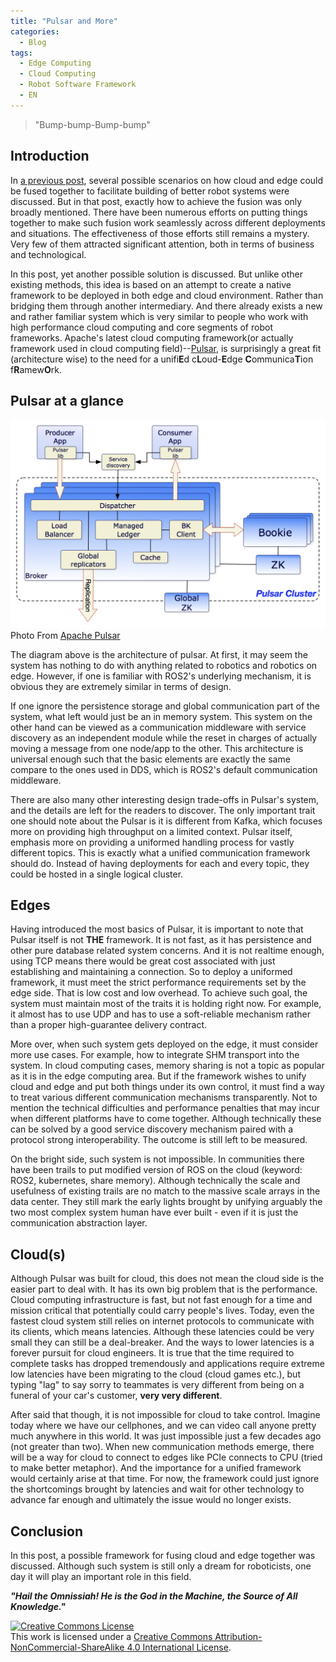 ```yaml
---
title: "Pulsar and More"
categories:
  - Blog
tags:
  - Edge Computing
  - Cloud Computing
  - Robot Software Framework
  - EN
---
```


> "Bump-bump-Bump-bump"

## Introduction

In [a previous post](https://omnissiah-enlightenment.github.io/blog/Cloud-on-Edge-robot-in-the-future/), several possible scenarios on how cloud and edge could be fused together to facilitate building of better robot systems were discussed. But in that post, exactly how to achieve the fusion was only broadly mentioned. There have been numerous efforts on putting things together to make such fusion work seamlessly across different deployments and situations. The effectiveness of those efforts still remains a mystery. Very few of them attracted significant attention, both in terms of business and technological.

In this post, yet another possible solution is discussed. But unlike other existing methods, this idea is based on an attempt to create a native framework to be deployed in both edge and cloud environment. Rather than bridging them through another intermediary. And there already exists a new and rather familiar system which is very similar to people who work with high performance cloud computing and core segments of robot frameworks. Apache's latest cloud computing framework(or actually framework used in cloud computing field)--[Pulsar](https://pulsar.apache.org/), is surprisingly a great fit (architecture wise) to the need for a unifi**E**d c**L**oud-**E**dge **C**ommunica**T**ion f**R**amew**O**rk. 

## Pulsar at a glance

![Pulsar System Architecture](../assets/images/pulsar-system-architecture-6890df6b0c59a065a56492659ba87933.png) Photo From [Apache Pulsar](https://pulsar.apache.org/assets/images/pulsar-system-architecture-6890df6b0c59a065a56492659ba87933.png)

The diagram above is the architecture of pulsar. At first, it may seem the system has nothing to do with anything related to robotics and robotics on edge. However, if one is familiar with ROS2's underlying mechanism, it is obvious they are extremely similar in terms of design.

If one ignore the persistence storage and global communication part of the system, what left would just be an in memory system. This system on the other hand can be viewed as a communication middleware with service discovery as an independent module while the reset in charges of actually moving a message from one node/app to the other. This architecture is universal enough such that the basic elements are exactly the same compare to the ones used in DDS, which is ROS2's default communication middleware. 

There are also many other interesting design trade-offs in Pulsar's system, and the details are left for the readers to discover. The only important trait one should note about the Pulsar is it is different from Kafka, which focuses more on providing high throughput on a limited context. Pulsar itself, emphasis more on providing a uniformed handling process for vastly different topics. This is exactly what a unified communication framework should do. Instead of having deployments for each and every topic, they could be hosted in a single logical cluster.

## Edges 

Having introduced the most basics of Pulsar, it is important to note that Pulsar itself is not **THE** framework. It is not fast, as it has persistence and other pure database related system concerns. And it is not realtime enough, using TCP means there would be great cost associated with just establishing and maintaining a connection. So to deploy a uniformed framework, it must meet the strict performance requirements set by the edge side. That is low cost and low overhead. To achieve such goal, the system must maintain most of the traits it is holding right now. For example, it almost has to use UDP and has to use a soft-reliable mechanism rather than a proper high-guarantee delivery contract. 

More over, when such system gets deployed on the edge, it must consider more use cases. For example, how to integrate SHM transport into the system. In cloud computing cases, memory sharing is not a topic as popular as it is in the edge computing area. But if the framework wishes to unify cloud and edge and put both things under its own control, it must find a way to treat various different communication mechanisms transparently. Not to mention the technical difficulties and performance penalties that may incur when different platforms have to come together. Although technically these can be solved by a good service discovery mechanism paired with a protocol strong interoperability. The outcome is still left to be measured. 

On the bright side, such system is not impossible. In communities there have been trails to put modified version of ROS on the cloud (keyword: ROS2, kubernetes, share memory). Although technically the scale and usefulness of existing trails are no match to the massive scale arrays in the data center. They still mark the early lights brought by unifying arguably the two most complex system human have ever built - even if it is just the communication abstraction layer. 


## Cloud(s)

Although Pulsar was built for cloud, this does not mean the cloud side is the easier part to deal with. It has its own big problem that is the performance. Cloud computing infrastructure is fast, but not fast enough for a time and mission critical that potentially could carry people's lives. Today, even the fastest cloud system still relies on internet protocols to communicate with its clients, which means latencies. Although these latencies could be very small they can still be a deal-breaker. And the ways to lower latencies is a forever pursuit for cloud engineers. It is true that the time required to complete tasks has dropped tremendously and applications require extreme low latencies have been migrating to the cloud (cloud games etc.), but typing "lag" to say sorry to teammates is very different from being on a funeral of your car's customer, **very very different**.

After said that though, it is not impossible for cloud to take control. Imagine today where we have our cellphones, and we can video call anyone pretty much anywhere in this world. It was just impossible just a few decades ago (not greater than two). When new communication methods emerge, there will be a way for cloud to connect to edges like PCIe connects to CPU (tried to make better metaphor). And the importance for a unified framework would certainly arise at that time. For now, the framework could just ignore the shortcomings brought by latencies and wait for other technology to advance far enough and ultimately the issue would no longer exists. 


## Conclusion
In this post, a possible framework for fusing cloud and edge together was discussed. Although such system is still only a dream for roboticists, one day it will play an important role in this field. 

***"Hail the Omnissiah! He is the God in the Machine, the Source of All Knowledge."***


<a rel="license" href="http://creativecommons.org/licenses/by-nc-sa/4.0/"><img alt="Creative Commons License" style="border-width:0" src="https://i.creativecommons.org/l/by-nc-sa/4.0/88x31.png" /></a><br />This work is licensed under a <a rel="license" href="http://creativecommons.org/licenses/by-nc-sa/4.0/">Creative Commons Attribution-NonCommercial-ShareAlike 4.0 International License</a>.
